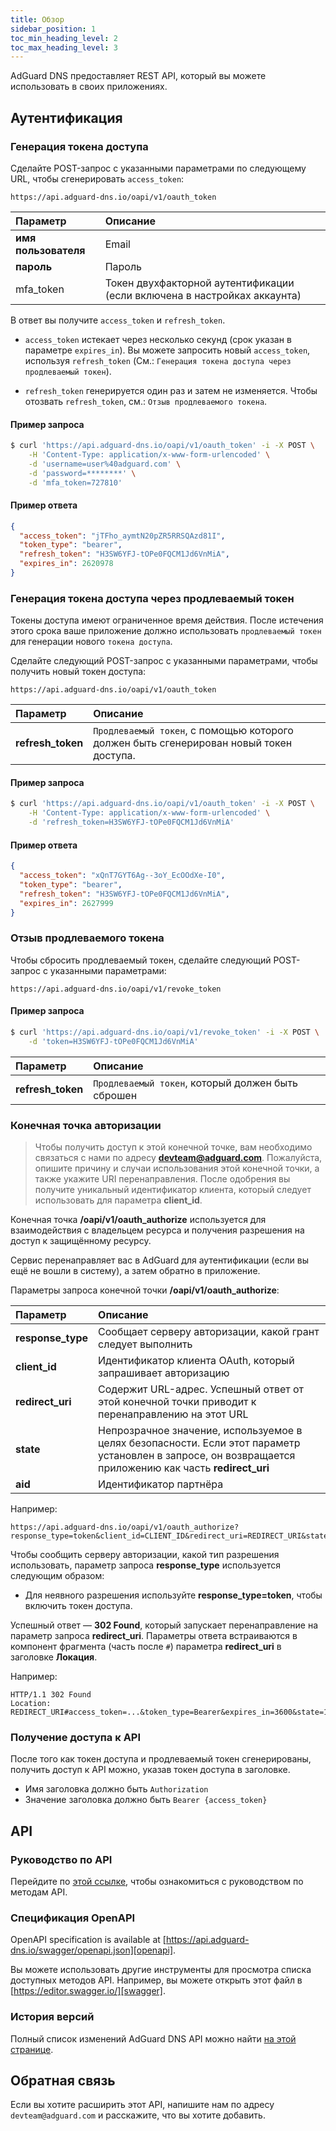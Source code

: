 ```yaml
---
title: Обзор
sidebar_position: 1
toc_min_heading_level: 2
toc_max_heading_level: 3
---
```


<!--
    API info is from here:
    https://api.adguard-dns.io/static/api/API.md
-->

AdGuard DNS предоставляет REST API, который вы можете использовать в своих приложениях.

## Аутентификация

### Генерация токена доступа

Сделайте POST-запрос с указанными параметрами по следующему URL, чтобы сгенерировать `access_token`:

`https://api.adguard-dns.io/oapi/v1/oauth_token`

| Параметр             | Описание                                                                 |
|:-------------------- |:------------------------------------------------------------------------ |
| **имя пользователя** | Email                                                                    |
| **пароль**           | Пароль                                                                   |
| mfa_token            | Токен двухфакторной аутентификации (если включена в настройках аккаунта) |

В ответ вы получите `access_token` и `refresh_token`.

- `access_token` истекает через несколько секунд (срок указан в параметре `expires_in`). Вы можете запросить новый `access_token`, используя `refresh_token` (См.: `Генерация токена доступа через продлеваемый токен`).

- `refresh_token` генерируется один раз и затем не изменяется. Чтобы отозвать `refresh_token`, см.: `Отзыв продлеваемого токена`.

#### Пример запроса

```bash
$ curl 'https://api.adguard-dns.io/oapi/v1/oauth_token' -i -X POST \
    -H 'Content-Type: application/x-www-form-urlencoded' \
    -d 'username=user%40adguard.com' \
    -d 'password=********' \
    -d 'mfa_token=727810'
```

#### Пример ответа

```json
{
  "access_token": "jTFho_aymtN20pZR5RRSQAzd81I",
  "token_type": "bearer",
  "refresh_token": "H3SW6YFJ-tOPe0FQCM1Jd6VnMiA",
  "expires_in": 2620978
}
```

### Генерация токена доступа через продлеваемый токен

Токены доступа имеют ограниченное время действия. После истечения этого срока ваше приложение должно использовать `продлеваемый токен` для генерации нового `токена доступа`.

Сделайте следующий POST-запрос с указанными параметрами, чтобы получить новый токен доступа:

`https://api.adguard-dns.io/oapi/v1/oauth_token`

| Параметр          | Описание                                                                               |
|:----------------- |:-------------------------------------------------------------------------------------- |
| **refresh_token** | `Продлеваемый токен`, с помощью которого должен быть сгенерирован новый токен доступа. |

#### Пример запроса

```bash
$ curl 'https://api.adguard-dns.io/oapi/v1/oauth_token' -i -X POST \
    -H 'Content-Type: application/x-www-form-urlencoded' \
    -d 'refresh_token=H3SW6YFJ-tOPe0FQCM1Jd6VnMiA'
```

#### Пример ответа

```json
{
  "access_token": "xQnT7GYT6Ag--3oY_EcOOdXe-I0",
  "token_type": "bearer",
  "refresh_token": "H3SW6YFJ-tOPe0FQCM1Jd6VnMiA",
  "expires_in": 2627999
}
```

### Отзыв продлеваемого токена

Чтобы сбросить продлеваемый токен, сделайте следующий POST-запрос с указанными параметрами:

`https://api.adguard-dns.io/oapi/v1/revoke_token`

#### Пример запроса

```bash
$ curl 'https://api.adguard-dns.io/oapi/v1/revoke_token' -i -X POST \
    -d 'token=H3SW6YFJ-tOPe0FQCM1Jd6VnMiA'
```

| Параметр          | Описание                                          |
|:----------------- |:------------------------------------------------- |
| **refresh_token** | `Продлеваемый токен`, который должен быть сброшен |

### Конечная точка авторизации

> Чтобы получить доступ к этой конечной точке, вам необходимо связаться с нами по адресу **devteam@adguard.com**. Пожалуйста, опишите причину и случаи использования этой конечной точки, а также укажите URI перенаправления. После одобрения вы получите уникальный идентификатор клиента, который следует использовать для параметра **client_id**.

Конечная точка **/oapi/v1/oauth_authorize** используется для взаимодействия с владельцем ресурса и получения разрешения на доступ к защищённому ресурсу.

Сервис перенаправляет вас в AdGuard для аутентификации (если вы ещё не вошли в систему), а затем обратно в приложение.

Параметры запроса конечной точки **/oapi/v1/oauth_authorize**:

| Параметр          | Описание                                                                                                                                                 |
|:----------------- |:-------------------------------------------------------------------------------------------------------------------------------------------------------- |
| **response_type** | Сообщает серверу авторизации, какой грант следует выполнить                                                                                              |
| **client_id**     | Идентификатор клиента OAuth, который запрашивает авторизацию                                                                                             |
| **redirect_uri**  | Содержит URL-адрес. Успешный ответ от этой конечной точки приводит к перенаправлению на этот URL                                                         |
| **state**         | Непрозрачное значение, используемое в целях безопасности. Если этот параметр установлен в запросе, он возвращается приложению как часть **redirect_uri** |
| **aid**           | Идентификатор партнёра                                                                                                                                   |

Например:

```http request
https://api.adguard-dns.io/oapi/v1/oauth_authorize?response_type=token&client_id=CLIENT_ID&redirect_uri=REDIRECT_URI&state=1jbmuc0m9WTr1T6dOO82
```

Чтобы сообщить серверу авторизации, какой тип разрешения использовать, параметр запроса **response_type** используется следующим образом:

- Для неявного разрешения используйте **response_type=token**, чтобы включить токен доступа.

Успешный ответ — **302 Found**, который запускает перенаправление на параметр запроса **redirect_uri**. Параметры ответа встраиваются в компонент фрагмента (часть после `#`) параметра **redirect_uri** в заголовке **Локация**.

Например:

```http request
HTTP/1.1 302 Found
Location: REDIRECT_URI#access_token=...&token_type=Bearer&expires_in=3600&state=1jbmuc0m9WTr1T6dOO82
```

### Получение доступа к API

После того как токен доступа и продлеваемый токен сгенерированы, получить доступ к API можно, указав токен доступа в заголовке.

- Имя заголовка должно быть `Authorization`
- Значение заголовка должно быть `Bearer {access_token}`

## API

### Руководство по API

Перейдите по [этой ссылке](reference.md), чтобы ознакомиться с руководством по методам API.

### Спецификация OpenAPI

OpenAPI specification is available at [https://api.adguard-dns.io/swagger/openapi.json][openapi].

Вы можете использовать другие инструменты для просмотра списка доступных методов API. Например, вы можете открыть этот файл в [https://editor.swagger.io/][swagger].

### История версий

Полный список изменений AdGuard DNS API можно найти [на этой странице](private-dns/api/changelog.md).

## Обратная связь

Если вы хотите расширить этот API, напишите нам по адресу `devteam@adguard.com` и расскажите, что вы хотите добавить.

[openapi]: https://api.adguard-dns.io/swagger/openapi.json
[swagger]: https://editor.swagger.io/
